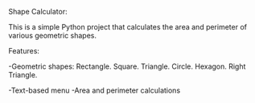 Shape Calculator:

This is a simple Python project that calculates the area and perimeter of various geometric shapes.

Features:

-Geometric shapes: 
  Rectangle. 
  Square. 
  Triangle. 
  Circle. 
  Hexagon. 
  Right Triangle.

-Text-based menu
-Area and perimeter calculations




